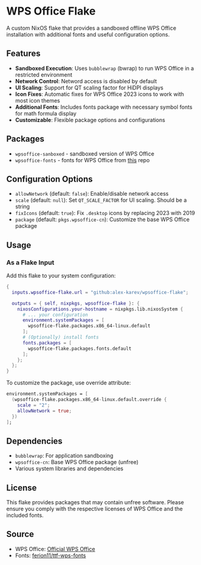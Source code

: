 # WPS Office Flake

A custom NixOS flake that provides a sandboxed offline WPS Office installation with additional fonts and useful configuration options.

## Features

- **Sandboxed Execution**: Uses `bubblewrap` (bwrap) to run WPS Office in a restricted environment
- **Network Control**: Netword access is disabled by default
- **UI Scaling**: Support for QT scaling factor for HiDPI displays
- **Icon Fixes**: Automatic fixes for WPS Office 2023 icons to work with most icon themes
- **Additional Fonts**: Includes fonts package with necessary symbol fonts for math formula display
- **Customizable**: Flexible package options and configurations

## Packages

- `wpsoffice-sanboxed` - sandboxed version of WPS Office
- `wpsoffice-fonts` - fonts for WPS Office from [this](https://github.com/ferion11/ttf-wps-fonts) repo

## Configuration Options

- `allowNetwork` (default: `false`): Enable/disable network access
- `scale` (default: `null`): Set `QT_SCALE_FACTOR` for UI scaling. Should be a string
- `fixIcons` (default: `true`): Fix `.desktop` icons by replacing 2023 with 2019
- `package` (default: `pkgs.wpsoffice-cn`): Customize the base WPS Office package

## Usage

### As a Flake Input

Add this flake to your system configuration:

```nix
{
  inputs.wpsoffice-flake.url = "github:alex-karev/wpsoffice-flake";

  outputs = { self, nixpkgs, wpsoffice-flake }: {
    nixosConfigurations.your-hostname = nixpkgs.lib.nixosSystem {
      # ... your configuration
      environment.systemPackages = [
        wpsoffice-flake.packages.x86_64-linux.default
      ];
      # (Optionally) install fonts
      fonts.packages = [
        wpsoffice-flake.packages.fonts.default
      ];
    };
  };
}
```

To customize the package, use override attribute:

```nix
environment.systemPackages = [
  (wpsoffice-flake.packages.x86_64-linux.default.override {
    scale = "2";
    allowNetwork = true;
  })
];
```

## Dependencies

- `bubblewrap`: For application sandboxing
- `wpsoffice-cn`: Base WPS Office package (unfree)
- Various system libraries and dependencies

## License

This flake provides packages that may contain unfree software. Please ensure you comply with the respective licenses of WPS Office and the included fonts.

## Source

- WPS Office: [Official WPS Office](https://www.wps.com/)
- Fonts: [ferion11/ttf-wps-fonts](https://github.com/ferion11/ttf-wps-fonts)
